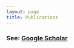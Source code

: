 ```yaml
---
layout: page
title: Publications
---
```

<h3> See: <a href="https://scholar.google.com/citations?user=EMvy63UAAAAJ&hl=en&oi=ao">Google Scholar</a></h3>


